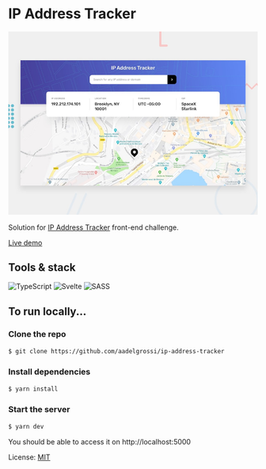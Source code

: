 # IP Address Tracker

![Design preview for the IP Address Tracker coding challenge](.github/desktop-preview.jpg)

Solution for [IP Address Tracker](https://www.frontendmentor.io/challenges/ip-address-tracker-I8-0yYAH0) front-end challenge. 

[Live demo](https://ip-address-tracker-15ac2.web.app/)

## Tools & stack 

<img alt="TypeScript" src="https://img.shields.io/badge/typescript%20-%23007ACC.svg?&style=for-the-badge&logo=typescript&logoColor=white"/> <img alt="Svelte" src="https://img.shields.io/badge/svelte%20-%23f1413d.svg?&style=for-the-badge&logo=svelte&logoColor=white"/> <img alt="SASS" src="https://img.shields.io/badge/SASS%20-hotpink.svg?&style=for-the-badge&logo=SASS&logoColor=white"/>  
 
  
## To run locally...

### Clone the repo
```bash
$ git clone https://github.com/aadelgrossi/ip-address-tracker
```

### Install dependencies
```bash
$ yarn install 
```

### Start the server
```bash
$ yarn dev
```

You should be able to access it on http://localhost:5000  


License: [MIT](LICENSE)

